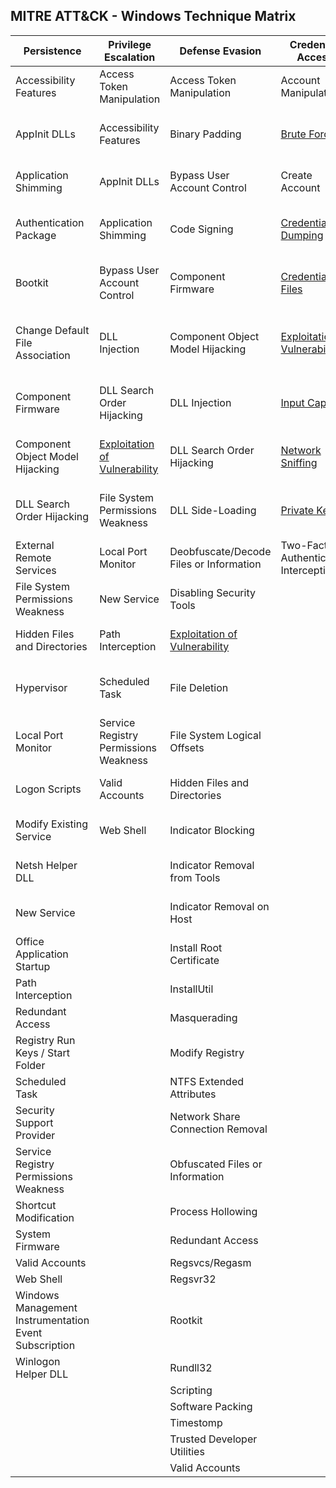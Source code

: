 ## MITRE ATT&CK - Windows Technique Matrix

| Persistence                                           | Privilege Escalation                                                                              | Defense Evasion                                                                                     | Credential Access                                                                                  | Discovery                                                                                                 | Lateral Movement                                                                                   | Execution                          | Collection                                              | Exfiltration                                  | Command and Control                                                   | 
|-------------------------------------------------------|---------------------------------------------------------------------------------------------------|-----------------------------------------------------------------------------------------------------|----------------------------------------------------------------------------------------------------|-----------------------------------------------------------------------------------------------------------|----------------------------------------------------------------------------------------------------|------------------------------------|---------------------------------------------------------|-----------------------------------------------|-----------------------------------------------------------------------| 
| Accessibility Features                                | Access Token Manipulation                                                                         | Access Token Manipulation                                                                           | Account Manipulation                                                                               | [Account Discovery](Techniques/Discovery/Account_discovery.md)                                            | Application Deployment Software                                                                    | Application Shimming               | Audio Capture                                           | Automated Exfiltration                        | Commonly Used Port                                                    | 
| AppInit DLLs                                          | Accessibility Features                                                                            | Binary Padding                                                                                      | [Brute Force](Techniques/Credential_access/Brute_force.md)                                         | Application Window Discovery                                                                              | [Exploitation of Vulnerability](Techniques/Lateral_movement/Exploitation_of_vulnerability.md)      | Command-Line Interface             | Automated Collection                                    | Data Compressed                               | Communication Through Removable Media                                 | 
| Application Shimming                                  | AppInit DLLs                                                                                      | Bypass User Account Control                                                                         | Create Account                                                                                     | [File and Directory Discovery](Techniques/Discovery/File_and_directory_discovery.md)                      | Logon Scripts                                                                                      | Execution through API              | Clipboard Data                                          | Data Encrypted                                | Connection Proxy                                                      | 
| Authentication Package                                | Application Shimming                                                                              | Code Signing                                                                                        | [Credential Dumping](Techniques/Credential_access/Credential_dumping.md)                           | [Network Service Scanning](Techniques/Discovery/Network_service_scanning.md)                              | [Pass the Hash](Techniques/Lateral_movement/Pass_the_hash.md)                                      | Execution through Module Load      | Data Staged                                             | Data Transfer Size Limits                     | Custom Command and Control Protocol                                   | 
| Bootkit                                               | Bypass User Account Control                                                                       | Component Firmware                                                                                  | [Credentials in Files](Techniques/Credential_access/Credentials_in_files.md)                       | [Network Share Discovery](Techniques/Discovery/Network_share_discovery.md)                                | [Pass the Ticket](Techniques/Lateral_movement/Pass_the_ticket.md)                                  | Graphical User Interface           | Data from Local System                                  | Exfiltration Over Alternative Protocol        | Custom Cryptographic Protocol                                         | 
| Change Default File Association                       | DLL Injection                                                                                     | Component Object Model Hijacking                                                                    | [Exploitation of Vulnerability](Techniques/Privilege_escalation/Exploitation_of_vulnerability.md)  | [Peripheral Device Discovery](Techniques/Discovery/Peripheral_device_discovery.md)                        | [Remote Desktop Protocol](Techniques/Lateral_movement/Remote_desktop_protocol.md)                  | InstallUtil                        | Data from Network Shared Drive                          | Exfiltration Over Command and Control Channel | Data Encoding                                                         | 
| Component Firmware                                    | DLL Search Order Hijacking                                                                        | DLL Injection                                                                                       | [Input Capture](Techniques/Credential_access/Input_capture.md)                                     | Permission Groups Discovery                                                                               | [Remote File Copy](Techniques/Lateral_movement/Remote_file_copy.md)                                | PowerShell                         | Data from Removable Media                               | Exfiltration Over Other Network Medium        | Data Obfuscation                                                      | 
| Component Object Model Hijacking                      | [Exploitation of Vulnerability](Techniques/Privilege_escalation/Exploitation_of_vulnerability.md) | DLL Search Order Hijacking                                                                          | [Network Sniffing](Techniques/Credential_access/Network_sniffing.md)                               | Process Discovery                                                                                         | [Remote Services](Techniques/Lateral_movement/Remote_services.md)                                  | Process Hollowing                  | Email Collection                                        | Exfiltration Over Physical Medium             | Fallback Channels                                                     | 
| DLL Search Order Hijacking                            | File System Permissions Weakness                                                                  | DLL Side-Loading                                                                                    | [Private Keys](Techniques/Credential_access/Private_keys.md)                                       | [Query Registry](Techniques/Discovery/Query_registry.md)                                                  | Replication Through Removable Media                                                                | Regsvcs/Regasm                     | [Input Capture](Techniques/Collection/Input_capture.md) | Scheduled Transfer                            | Multi-Stage Channels                                                  | 
| External Remote Services                              | Local Port Monitor                                                                                | Deobfuscate/Decode Files or Information                                                             | Two-Factor Authentication Interception                                                             | [Remote System Discovery](Techniques/Discovery/Remote_system_discovery.md)                                | Shared Webroot                                                                                     | Regsvr32                           | Screen Capture                                          |                                               | Multiband Communication                                               | 
| File System Permissions Weakness                      | New Service                                                                                       | Disabling Security Tools                                                                            |                                                                                                    | Security Software Discovery                                                                               | Taint Shared Content                                                                               | Rundll32                           | Video Capture                                           |                                               | Multilayer Encryption                                                 | 
| Hidden Files and Directories                          | Path Interception                                                                                 | [Exploitation of Vulnerability](Techniques/Privilege_escalation/Exploitation_of_vulnerability.md)   |                                                                                                    | System Information Discovery                                                                              | Third-party Software                                                                               | Scheduled Task                     |                                                         |                                               | [Remote File Copy](Techniques/Command_and_control/Remote_file_copy.md)| 
| Hypervisor                                            | Scheduled Task                                                                                    | File Deletion                                                                                       |                                                                                                    | [System Network Configuration Discovery](Techniques/Discovery/System_network_configuration_discovery.md)  | Windows Admin Shares                                                                               | Scripting                          |                                                         |                                               | Standard Application Layer Protocol                                   | 
| Local Port Monitor                                    | Service Registry Permissions Weakness                                                             | File System Logical Offsets                                                                         |                                                                                                    | [System Network Connections Discovery](Techniques/Discovery/System_network_connections_discovery.md)      | Windows Remote Management                                                                          | Service Execution                  |                                                         |                                               | Standard Cryptographic Protocol                                       | 
| Logon Scripts                                         | Valid Accounts                                                                                    | Hidden Files and Directories                                                                        |                                                                                                    | System Owner/User Discovery                                                                               |                                                                                                    | Third-party Software               |                                                         |                                               | Standard Non-Application Layer Protocol                               | 
| Modify Existing Service                               | Web Shell                                                                                         | Indicator Blocking                                                                                  |                                                                                                    | System Service Discovery                                                                                  |                                                                                                    | Trusted Developer Utilities        |                                                         |                                               | Uncommonly Used Port                                                  | 
| Netsh Helper DLL                                      |                                                                                                   | Indicator Removal from Tools                                                                        |                                                                                                    | System Time Discovery                                                                                     |                                                                                                    | Windows Management Instrumentation |                                                         |                                               | Web Service                                                           | 
| New Service                                           |                                                                                                   | Indicator Removal on Host                                                                           |                                                                                                    |                                                                                                           |                                                                                                    | Windows Remote Management          |                                                         |                                               |                                                                       | 
| Office Application Startup                            |                                                                                                   | Install Root Certificate                                                                            |                                                                                                    |                                                                                                           |                                                                                                    |                                    |                                                         |                                               |                                                                       | 
| Path Interception                                     |                                                                                                   | InstallUtil                                                                                         |                                                                                                    |                                                                                                           |                                                                                                    |                                    |                                                         |                                               |                                                                       | 
| Redundant Access                                      |                                                                                                   | Masquerading                                                                                        |                                                                                                    |                                                                                                           |                                                                                                    |                                    |                                                         |                                               |                                                                       | 
| Registry Run Keys / Start Folder                      |                                                                                                   | Modify Registry                                                                                     |                                                                                                    |                                                                                                           |                                                                                                    |                                    |                                                         |                                               |                                                                       | 
| Scheduled Task                                        |                                                                                                   | NTFS Extended Attributes                                                                            |                                                                                                    |                                                                                                           |                                                                                                    |                                    |                                                         |                                               |                                                                       | 
| Security Support Provider                             |                                                                                                   | Network Share Connection Removal                                                                    |                                                                                                    |                                                                                                           |                                                                                                    |                                    |                                                         |                                               |                                                                       | 
| Service Registry Permissions Weakness                 |                                                                                                   | Obfuscated Files or Information                                                                     |                                                                                                    |                                                                                                           |                                                                                                    |                                    |                                                         |                                               |                                                                       | 
| Shortcut Modification                                 |                                                                                                   | Process Hollowing                                                                                   |                                                                                                    |                                                                                                           |                                                                                                    |                                    |                                                         |                                               |                                                                       | 
| System Firmware                                       |                                                                                                   | Redundant Access                                                                                    |                                                                                                    |                                                                                                           |                                                                                                    |                                    |                                                         |                                               |                                                                       | 
| Valid Accounts                                        |                                                                                                   | Regsvcs/Regasm                                                                                      |                                                                                                    |                                                                                                           |                                                                                                    |                                    |                                                         |                                               |                                                                       | 
| Web Shell                                             |                                                                                                   | Regsvr32                                                                                            |                                                                                                    |                                                                                                           |                                                                                                    |                                    |                                                         |                                               |                                                                       | 
| Windows Management Instrumentation Event Subscription |                                                                                                   | Rootkit                                                                                             |                                                                                                    |                                                                                                           |                                                                                                    |                                    |                                                         |                                               |                                                                       | 
| Winlogon Helper DLL                                   |                                                                                                   | Rundll32                                                                                            |                                                                                                    |                                                                                                           |                                                                                                    |                                    |                                                         |                                               |                                                                       | 
|                                                       |                                                                                                   | Scripting                                                                                           |                                                                                                    |                                                                                                           |                                                                                                    |                                    |                                                         |                                               |                                                                       | 
|                                                       |                                                                                                   | Software Packing                                                                                    |                                                                                                    |                                                                                                           |                                                                                                    |                                    |                                                         |                                               |                                                                       | 
|                                                       |                                                                                                   | Timestomp                                                                                           |                                                                                                    |                                                                                                           |                                                                                                    |                                    |                                                         |                                               |                                                                       | 
|                                                       |                                                                                                   | Trusted Developer Utilities                                                                         |                                                                                                    |                                                                                                           |                                                                                                    |                                    |                                                         |                                               |                                                                       | 
|                                                       |                                                                                                   | Valid Accounts                                                                                      |                                                                                                    |                                                                                                           |                                                                                                    |                                    |                                                         |                                               |                                                                       | 

